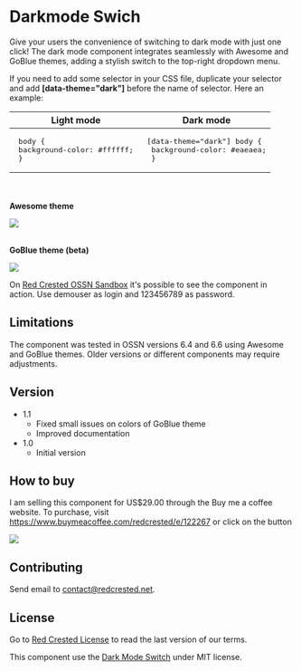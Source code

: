 # Darkmode Swich

Give your users the convenience of switching to dark mode with just one click! The dark mode component integrates seamlessly with Awesome and GoBlue themes, adding a stylish switch to the top-right dropdown menu.

If you need to add some selector in your CSS file, duplicate your selector and add  **[data-theme="dark"]** before the name of selector. Here an example:

| **Light mode**                                     | **Dark mode**                                                |
|-------------------------------------------------------------|-------------------------------------------------------------|
|<pre> body {<br>     background-color: #ffffff; <br> } </pre>| <pre>[data-theme="dark"] body {<br>     background-color: #eaeaea;<br> } </pre>|

<br><br>
**Awesome theme**

 ![](https://www.redcrested.net/components/DarkmodeSwitcher/DarkmodeSwitcher-awesome-1.gif)
<br><br>

**GoBlue theme (beta)**

 ![](https://www.redcrested.net/components/DarkmodeSwitcher/DarkmodeSwitcher-goblue.gif)

On [Red Crested OSSN Sandbox](https://www.redcrested.net/ossn) it's possible to see the component in action. Use demouser as login and 123456789 as password.

## Limitations

The component was tested in OSSN versions 6.4 and 6.6 using Awesome and GoBlue themes. Older versions or different components may require adjustments.

## Version

- 1.1
    - Fixed small issues on colors of GoBlue theme 
    - Improved documentation
- 1.0
    - Initial version

## How to buy

I am selling this component for US$29.00 through the Buy me a coffee website. To purchase, visit https://www.buymeacoffee.com/redcrested/e/122267 or click on the button 

[![](https://redcrested.net/res/img/button.png)](https://www.buymeacoffee.com/redcrested/e/122267)

## Contributing

Send email to [contact@redcrested.net](contact@redcrested.net).

## License

Go to [Red Crested License](http://www.redcrested.net/license) to read the last version of our terms.

This component use the [Dark Mode Switch](https://github.com/coliff/dark-mode-switch) under MIT license.
